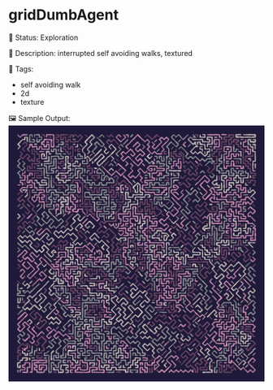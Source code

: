 # gridDumbAgent

🧪 Status: Exploration

📎 Description: interrupted self avoiding walks, textured 

🎨 Tags: 
- self avoiding walk
- 2d
- texture

🖼️ Sample Output:  
<img src="mySketch1654207396252.webp" alt="gridDumbAgent Sample Output" width="800" />
